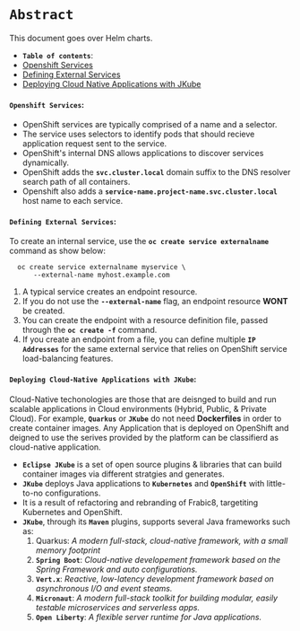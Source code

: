 # **`Abstract`**

This document goes over Helm charts.
-  **`Table of contents`**:
  - [Openshift Services](#openshift-services)
  - [Defining External Services](#defining-external-services)
  - [Deploying Cloud Native Applications with JKube](#deploying-cloud-native-applications-with-JKube)
 

#### **`Openshift Services`**:
- OpenShift services are typically comprised of a name and a selector.
- The service uses selectors to identify pods that should recieve application request sent to the service.
- OpenShift's internal DNS allows applications to discover services dynamically.
- OpenShift adds the **`svc.cluster.local`** domain suffix to the DNS resolver search path of all containers.
- Openshift also adds a **`service-name.project-name.svc.cluster.local`** host name to each service.

#### **`Defining External Services`**:
To create an internal service, use the **`oc create service externalname`** command as show below:
```shell
  oc create service externalname myservice \
      --external-name myhost.example.com

  ```
1. A typical service creates an endpoint resource.
2. If you do not use the **`--external-name`** flag, an endpoint resource **WONT** be created.
3. You can create the endpoint with a resource definition file, passed through the **`oc create -f`** command.
4. If you create an endpoint from a file, you can define multiple **`IP Addresses`** for the same external service that relies on OpenShift service load-balancing features.

#### **`Deploying Cloud-Native Applications with JKube`**:

Cloud-Native techonologies are those that are deisnged to build and run scalable applications in Cloud environments (Hybrid, Public, & Private Cloud). For example, **`Quarkus`** or **`JKube`** do not need **Dockerfiles** in order to create container images. Any Application that is deployed on OpenShift and deigned to use the serives provided by the platform can be classifierd as cloud-native application.


- **`Eclipse JKube`** is a set of open source plugins & libraries that can build container images via different stratgies and generates.
- **`JKube`** deploys Java applications to **`Kubernetes`** and **`OpenShift`** with little-to-no configurations.
- It is a result of refactoring and rebranding of Frabic8, targetiting Kubernetes and OpenShift.
- **`JKube`**, through its **`Maven`** plugins, supports several Java frameworks such as:
  1. Quarkus: *A modern full-stack, cloud-native framework, with a small memory footprint*
  2. **`Spring Boot`**: *Cloud-native developement framework based on the Spring Framework and auto configurations.*
  3. **`Vert.x`**: *Reactive, low-latency development framework based on asynchronous I/O and event steams.*
  4. **`Micronaut`**: *A modern full-stack toolkit for building modular, easily testable microservices and serverless apps.*
  5. **`Open Liberty`**: *A flexible server runtime for Java applications.*